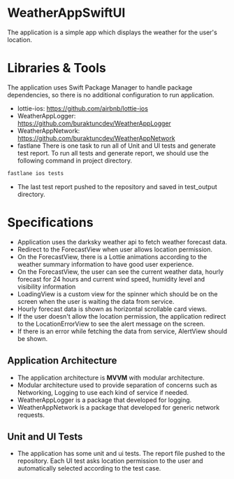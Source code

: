 # WeatherAppSwiftUI

The application is a simple app which displays the weather for the user's location. 

# Libraries & Tools
The application uses Swift Package Manager to handle package dependencies, so there is no additional configuration to run application. 
- lottie-ios: https://github.com/airbnb/lottie-ios
- WeatherAppLogger: https://github.com/buraktuncdev/WeatherAppLogger
- WeatherAppNetwork: https://github.com/buraktuncdev/WeatherAppNetwork
- fastlane
There is one task to run all of Unit and UI tests and generate test report. To run all tests and generate report, we should use the following command in project directory.
```sh
fastlane ios tests
```
- The last test report pushed to the repository and saved in test_output directory.

# Specifications

- Application uses the darksky weather api to fetch weather forecast data.
- Redirect to the ForecastView when user allows location permission.
- On the ForecastView, there is a Lottie animations according to the weather summary information to have good user experience.
- On the ForecastView, the user can see the current weather data, hourly forecast for 24 hours and current wind speed, humidity level and visibility information
- LoadingView is a custom view for the spinner which should be on the screen when the user is waiting the data from service. 
- Hourly forecast data is shown as horizontal scrollable card views.
- If the user doesn't allow the location permission, the application redirect to the LocationErrorView to see the alert message on the screen.
- If there is an error while fetching the data from service, AlertView should be shown.

## Application Architecture
- The application architecture is ****MVVM**** with modular architecture.
- Modular architecture used to provide separation of concerns such as Networking, Logging to use each kind of service if needed.
- WeatherAppLogger is a package that developed for logging. 
- WeatherAppNetwork is a package that developed for generic network requests.

## Unit and UI Tests

- The application has some unit and ui tests. The report file pushed to the repository. Each UI test asks location permission to the user and automatically selected according to the test case. 

